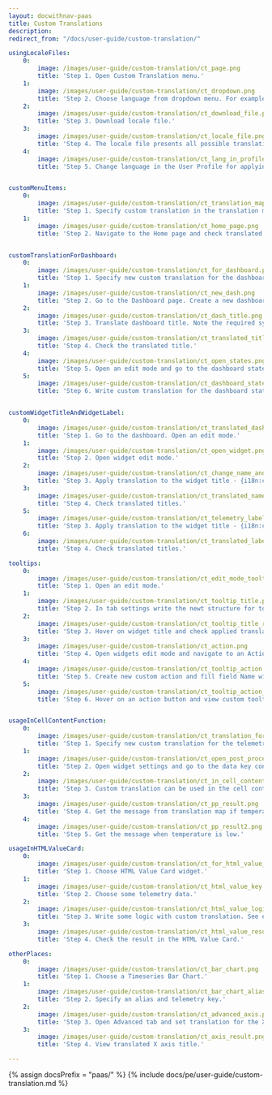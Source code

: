 ```yaml
---
layout: docwithnav-paas
title: Custom Translations
description:  
redirect_from: "/docs/user-guide/custom-translation/"

usingLocaleFiles:
    0:
        image: /images/user-guide/custom-translation/ct_page.png
        title: 'Step 1. Open Custom Translation menu.'
    1:
        image: /images/user-guide/custom-translation/ct_dropdown.png
        title: 'Step 2. Choose language from dropdown menu. For example, Italian.'
    2:
        image: /images/user-guide/custom-translation/ct_download_file.png
        title: 'Step 3. Download locale file.'
    3:
        image: /images/user-guide/custom-translation/ct_locale_file.png
        title: 'Step 4. The locale file presents all possible translations for the chosen language.'
    4:
        image: /images/user-guide/custom-translation/ct_lang_in_profile.png
        title: 'Step 5. Change language in the User Profile for applying settings.'


customMenuItems:
    0:
        image: /images/user-guide/custom-translation/ct_translation_map.png
        title: 'Step 1. Specify custom translation in the translation map.'
    1:
        image: /images/user-guide/custom-translation/ct_home_page.png
        title: 'Step 2. Navigate to the Home page and check translated menu.'


customTranslationForDashboard:
    0:
        image: /images/user-guide/custom-translation/ct_for_dashboard.png
        title: 'Step 1. Specify new custom translation for the dashboard and widgets.'
    1:
        image: /images/user-guide/custom-translation/ct_new_dash.png
        title: 'Step 2. Go to the Dashboard page. Create a new dashboard or chose an existing one. Open the dashboard menu.'
    2:
        image: /images/user-guide/custom-translation/ct_dash_title.png
        title: 'Step 3. Translate dashboard title. Note the required syntax: {i18n:custom.my-dashboard.title}.'
    3:
        image: /images/user-guide/custom-translation/ct_translated_title.png
        title: 'Step 4. Check the translated title.'
    4:
        image: /images/user-guide/custom-translation/ct_open_states.png
        title: 'Step 5. Open an edit mode and go to the dashboard state configurations.'
    5:
        image: /images/user-guide/custom-translation/ct_dashboard_state.png
        title: 'Step 6. Write custom translation for the dashboard state name.'


customWidgetTitleAndWidgetLabel:
    0:
        image: /images/user-guide/custom-translation/ct_translated_dash_title.png
        title: 'Step 1. Go to the dashboard. Open an edit mode.'
    1:
        image: /images/user-guide/custom-translation/ct_open_widget.png
        title: 'Step 2. Open widget edit mode.'
    2:
        image: /images/user-guide/custom-translation/ct_change_name_and_label.png
        title: 'Step 3. Apply translation to the widget title - {i18n:custom.my-widget.name}, and entity label column title - {i18n:custom.my-widget.label-text}.'
    3:
        image: /images/user-guide/custom-translation/ct_translated_name_and_title.png
        title: 'Step 4. Check translated titles.'
    5:
        image: /images/user-guide/custom-translation/ct_telemetry_label.png
        title: 'Step 3. Apply translation to the widget title - {i18n:custom.my-widget.name}, and entity label column title - {i18n:custom.my-widget.label-text}.'
    6:
        image: /images/user-guide/custom-translation/ct_translated_label.png
        title: 'Step 4. Check translated titles.'

tooltips:
    0:
        image: /images/user-guide/custom-translation/ct_edit_mode_tooltip.png
        title: 'Step 1. Open an edit mode.'
    1:
        image: /images/user-guide/custom-translation/ct_tooltip_title.png
        title: 'Step 2. In tab settings write the newt structure for tooltip title - {i18n:custom.my-widget.name}. Save it.'
    2:
        image: /images/user-guide/custom-translation/ct_tooltip_title_result.png
        title: 'Step 3. Hover on widget title and check applied translation.'
    3:
        image: /images/user-guide/custom-translation/ct_action.png
        title: 'Step 4. Open widgets edit mode and navigate to an Action tab.'
    4:
        image: /images/user-guide/custom-translation/ct_tooltip_action.png
        title: 'Step 5. Create new custom action and fill field Name with {i18n:custom.my-widget.label-text}. Apply changes.'
    5:
        image: /images/user-guide/custom-translation/ct_tooltip_action_result.png
        title: 'Step 6. Hover on an action button and view custom tooltip.'


usageInCellContentFunction:
    0:
        image: /images/user-guide/custom-translation/ct_translation_for_telemetry.png
        title: 'Step 1. Specify new custom translation for the telemetry data.'
    1:
        image: /images/user-guide/custom-translation/ct_open_post_processing.png
        title: 'Step 2. Open widget settings and go to the data key configuration.'
    2:
        image: /images/user-guide/custom-translation/ct_in_cell_content_function.png
        title: 'Step 3. Custom translation can be used in the cell content function in such widgets as Entity Table, Timeseries table and Alarms table. JavaScript code requires quotes for the i18n.'
    3:
        image: /images/user-guide/custom-translation/ct_pp_result.png
        title: 'Step 4. Get the message from translation map if temperature is high.'
    4:
        image: /images/user-guide/custom-translation/ct_pp_result2.png
        title: 'Step 5. Get the message when temperature is low.'

usageInHTMLValueCard:
    0:
        image: /images/user-guide/custom-translation/ct_for_html_value_card.png
        title: 'Step 1. Choose HTML Value Card widget.'
    1:
        image: /images/user-guide/custom-translation/ct_html_value_key.png
        title: 'Step 2. Choose some telemetry data.'
    2:
        image: /images/user-guide/custom-translation/ct_html_value_logic.png
        title: 'Step 3. Write some logic with custom translation. See example below.'
    3:
        image: /images/user-guide/custom-translation/ct_html_value_result.png
        title: 'Step 4. Check the result in the HTML Value Card.'

otherPlaces:
    0:
        image: /images/user-guide/custom-translation/ct_bar_chart.png
        title: 'Step 1. Choose a Timeseries Bar Chart.'
    1:
        image: /images/user-guide/custom-translation/ct_bar_chart_alias.png
        title: 'Step 2. Specify an alias and telemetry key.'
    2:
        image: /images/user-guide/custom-translation/ct_advanced_axis.png
        title: 'Step 3. Open Advanced tab and set translation for the X axis title - {i18n:custom.my-widget.name}. Save all settings.'
    3:
        image: /images/user-guide/custom-translation/ct_axis_result.png
        title: 'Step 4. View translated X axis title.'

---
```


{% assign docsPrefix = "paas/" %}
{% include docs/pe/user-guide/custom-translation.md %}
